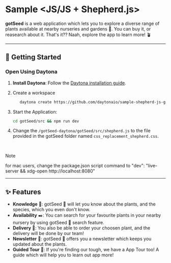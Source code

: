 # Sample <JS/JS + Shepherd.js>

**gotSeed** is a web application which lets you to explore a diverse range of plants available at nearby nurseries and gardens 🌿. You can buy it, or reasearch about it. That's it?? Naah, explore the app to learn more! 🪴

---

## 🚀 Getting Started  

### Open Using Daytona  

1. **Install Daytona**: Follow the [Daytona installation guide](https://www.daytona.io/docs/installation/installation/).  

2. Create a workspace
   ```bash
      daytona create https://github.com/daytonaio/sample-shepherd-js-gotseed
   ```

3. Start the Application:
   ```bash
   cd gotSeed/src && npm run dev
   ```

4. Change the `/gotSeed-daytona/gotSeed/src/shepherd.js` to the file provided in the gotSeed folder named `css_replacement_shepherd.css`.

&nbsp;

> [!NOTE]
> for mac users, change the package.json script command to "dev": "live-server && xdg-open http://localhost:8080"
---

## ✨ Features  

- **Knowledge** 📖: gotSeed 🌱 will let you know about the plants, and the species, which you even don't know.
- **Availability** ✒️: You can search for your favourite plants in your nearby nursery by using gotSeed 🌱 search feature.
- **Delivery** 🚀: You also be able to order your choosen plant, and the delivery will be done by our team!
- **Newsletter** 📰: gotSeed 🌱 offers you a newsletter which keeps you updated about the plants.
- **Guided Tour** 🚆: If you're finding our tough, we have a App Tour too! A guide which will help you to learn out app more!
